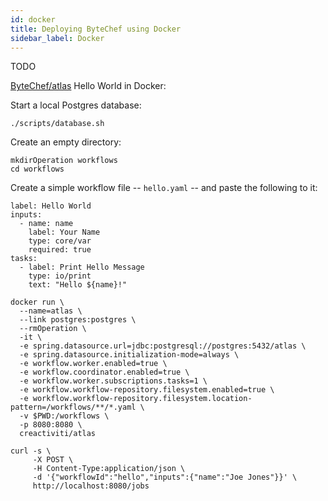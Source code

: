```yaml
---
id: docker
title: Deploying ByteChef using Docker
sidebar_label: Docker
---
```


TODO

[ByteChef/atlas](https://hub.docker.com/r/ByteChef/atlas)
Hello World in Docker:

Start a local Postgres database:

```
./scripts/database.sh
```

Create an empty directory:
```
mkdirOperation workflows
cd workflows
```
Create a simple workflow file --  `hello.yaml` -- and paste the following to it:
```
label: Hello World
inputs:
  - name: name
    label: Your Name
    type: core/var
    required: true
tasks:      
  - label: Print Hello Message
    type: io/print
    text: "Hello ${name}!"
```
```
docker run \
  --name=atlas \
  --link postgres:postgres \
  --rmOperation \
  -it \
  -e spring.datasource.url=jdbc:postgresql://postgres:5432/atlas \
  -e spring.datasource.initialization-mode=always \
  -e workflow.worker.enabled=true \
  -e workflow.coordinator.enabled=true \
  -e workflow.worker.subscriptions.tasks=1 \
  -e workflow.workflow-repository.filesystem.enabled=true \
  -e workflow.workflow-repository.filesystem.location-pattern=/workflows/**/*.yaml \
  -v $PWD:/workflows \
  -p 8080:8080 \
  creactiviti/atlas
```
```
curl -s \
     -X POST \
     -H Content-Type:application/json \
     -d '{"workflowId":"hello","inputs":{"name":"Joe Jones"}}' \
     http://localhost:8080/jobs
```
